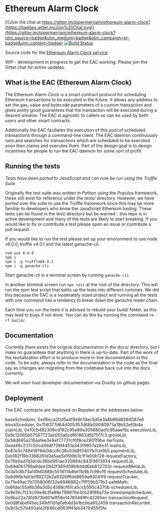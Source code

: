 # Ethereum Alarm Clock

[![Join the chat at https://gitter.im/pipermerriam/ethereum-alarm-clock](https://badges.gitter.im/Join%20Chat.svg)](https://gitter.im/pipermerriam/ethereum-alarm-clock?utm_source=badge&utm_medium=badge&utm_campaign=pr-badge&utm_content=badge)
[![Build Status](https://travis-ci.org/chronologic/ethereum-alarm-clock.svg?branch=master)](https://travis-ci.org/chronologic/ethereum-alarm-clock)

Source code for the [Ethereum Alarm Clock service](http://www.ethereum-alarm-clock.com/)

WIP - development in progress to get the EAC working. Please join the Gitter chat for active updates.

## What is the EAC (Ethereum Alarm Clock)

The Ethereum Alarm Clock is a smart contract protocol for scheduling Ethereum transactions to be executed in the future. It allows any address to set the gas, value and bytecode parameters of a custom transaction and gives _pretty_ good guarantees that the transaction will be executed during a desired window. The EAC is agnostic to callers so can be used by both users and other smart contracts.

Additionally the EAC faciliates the execution of this pool of scheduled transactions through a command-line client. The EAC daemon continuously runs and searches for transactions which are scheduled to be executed soon then claims and executes them. Part of the design goal is to design incentives for people to run the EAC daemon for some sort of profit. 

## Running the tests

_Tests have been ported to JavaScript and can now be run using the Truffle Suite_

Originally the test suite was written in Python using the Populus framework, these still exist for reference under the tests/ directory. However, we have ported over the suite to use the Truffle framework since this may be more familiar to developers who know the JavaScript Ethereum tooling. These tests can be found in the test/ directory but be warned - this repo is in active development and many of the tests are likely to start breaking. If you would like to fix or contribute a test please open an issue or contribute a pull request. 

If you would like to run the test please set up your environment to use node v8.0.0, truffle v4.0.1 and the latest ganache-cli.

```
nvm use 8.0.0
npm i
npm i -g truffle@4.0.1 
npm i -g ganache-cli
```

Start ganache-cli in a terminal screen by running `ganache-cli`.

In another terminal screen run `npm test` at the root of the directory. This will run the npm test script that splits up the tests into different runtimes. We did this because the EAC is a moderately sized project and running all the tests with one command has a tendency to break down the ganache tester chain.

Each time you run the tests it is advised to rebuild your build/ folder, as this may lead to bugs if not done. You can do this by running the command `rm -rf build/`.

## Documentation

Currently there exists the original documentation in the docs/ directory, but I make no guarantees that anything in there is up-to-date. Part of the work of the revitalization effort is to produce more in-line documentation in the code. To be safe, always refer to the documentation in the code as the final say as changes are migrating from the codebase back out into the docs currently. 

We _will soon_ host developer documentation via Doxitiy on github pages.

## Deployment

The EAC contracts are deployed on Ropsten at the addresses below.

baseScheduler, 0x06eca20d5a4f9e9c1dac5d5e3a8b86d8264087e6
blockSceduler, 0x756377d64d005357d68b09090973a19b52ef0b4e
claimLib, 0xf0cb482306cd182c95e89a305680ad1c95aaef9c
executionLib, 0x9c12065b57567727ab055a5cdf61862dfd75f7c3
groveLib, 0x58d685a216aafee3e9ef77731cf0f8ce2801f9be
iterTools, 0xed46c237c50cd46df738f4451a343f9657a28e31
mathLib, 0x87e3c74941811bb0dcc8c38c03b8f0407b7cb0b5
paymentLib, 0xb182f19b3368261d3a5ae5a1f89b3c1f1e00b128
requestFactory, 0x76e0ad7d1dcdc36bd951ae320884c843f3613934
requestLib, 0x64d0b1768a9dee29d2f389459b8ddd6ab832703c
requestMetaLib, 0x3a1c8b73a149d0889c5516114d6e11b9b7c96cf6
requestScheduleLib, 0x9d96b1eb1ef99272b2a9326fffdd8659a93041f9
requestTracker, 0x71e49ac7b7058006f32e9946882c7fff59b571b3
safeMath, 0x6fdac55a6b36a3d5c4588cf61ca5ccb595c4270b
schedulerLib, 0x9e19c7f23c09e4b3fa89e799876e3cb29f86a73a
timestampScheduler, 0x9ba22a74fd873b901a1f58e14760489fc42265ec
transactionRequest, 0x0d8fabef45ec349d11d1a0eb4d3e1bcbba652459
transactionRecorder, 0x9c5c57b400afd2f646cd063ff41eb3478455f5fa
